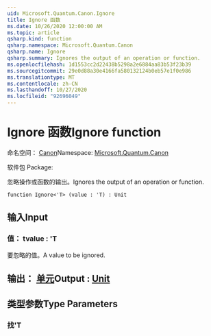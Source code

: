 ```yaml
---
uid: Microsoft.Quantum.Canon.Ignore
title: Ignore 函数
ms.date: 10/26/2020 12:00:00 AM
ms.topic: article
qsharp.kind: function
qsharp.namespace: Microsoft.Quantum.Canon
qsharp.name: Ignore
qsharp.summary: Ignores the output of an operation or function.
ms.openlocfilehash: 1d1553cc2d22438b5298a2e6884aa83b53f23b39
ms.sourcegitcommit: 29e0d88a30e4166fa580132124b0eb57e1f0e986
ms.translationtype: MT
ms.contentlocale: zh-CN
ms.lasthandoff: 10/27/2020
ms.locfileid: "92696049"
---
```

# <a name="ignore-function"></a><span data-ttu-id="cd7b7-102">Ignore 函数</span><span class="sxs-lookup"><span data-stu-id="cd7b7-102">Ignore function</span></span>

<span data-ttu-id="cd7b7-103">命名空间： [Canon](xref:Microsoft.Quantum.Canon)</span><span class="sxs-lookup"><span data-stu-id="cd7b7-103">Namespace: [Microsoft.Quantum.Canon](xref:Microsoft.Quantum.Canon)</span></span>

<span data-ttu-id="cd7b7-104">软件包 [](https://nuget.org/packages/)</span><span class="sxs-lookup"><span data-stu-id="cd7b7-104">Package: [](https://nuget.org/packages/)</span></span>


<span data-ttu-id="cd7b7-105">忽略操作或函数的输出。</span><span class="sxs-lookup"><span data-stu-id="cd7b7-105">Ignores the output of an operation or function.</span></span>

```qsharp
function Ignore<'T> (value : 'T) : Unit
```


## <a name="input"></a><span data-ttu-id="cd7b7-106">输入</span><span class="sxs-lookup"><span data-stu-id="cd7b7-106">Input</span></span>

### <a name="value--t"></a><span data-ttu-id="cd7b7-107">值： t</span><span class="sxs-lookup"><span data-stu-id="cd7b7-107">value : 'T</span></span>

<span data-ttu-id="cd7b7-108">要忽略的值。</span><span class="sxs-lookup"><span data-stu-id="cd7b7-108">A value to be ignored.</span></span>



## <a name="output--unit"></a><span data-ttu-id="cd7b7-109">输出： [单元](xref:microsoft.quantum.lang-ref.unit)</span><span class="sxs-lookup"><span data-stu-id="cd7b7-109">Output : [Unit](xref:microsoft.quantum.lang-ref.unit)</span></span>



## <a name="type-parameters"></a><span data-ttu-id="cd7b7-110">类型参数</span><span class="sxs-lookup"><span data-stu-id="cd7b7-110">Type Parameters</span></span>

### <a name="t"></a><span data-ttu-id="cd7b7-111">找</span><span class="sxs-lookup"><span data-stu-id="cd7b7-111">'T</span></span>

